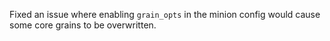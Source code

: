 Fixed an issue where enabling `grain_opts` in the minion config would cause
some core grains to be overwritten.
